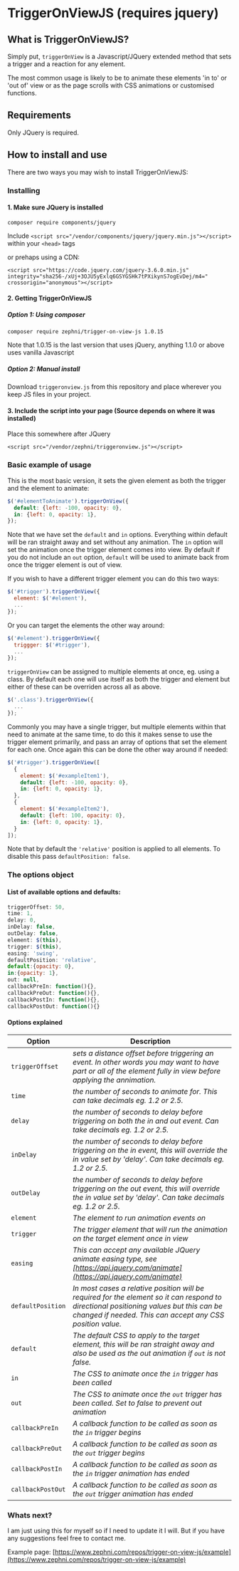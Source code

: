 # TriggerOnViewJS (requires jquery)

## What is TriggerOnViewJS?
Simply put, `triggerOnView` is a Javascript/JQuery extended method that sets a trigger and a reaction for any element.

The most common usage is likely to be to animate these elements 'in to' or 'out of' view or as the page scrolls with CSS animations or customised functions.

## Requirements
Only JQuery is required.

## How to install and use

There are two ways you may wish to install TriggerOnViewJS:

### Installing

#### 1. Make sure JQuery is installed
`composer require components/jquery`

Include `<script src="/vendor/components/jquery/jquery.min.js"></script>` within your `<head>` tags

or prehaps using a CDN:

`<script src="https://code.jquery.com/jquery-3.6.0.min.js" integrity="sha256-/xUj+3OJU5yExlq6GSYGSHk7tPXikynS7ogEvDej/m4=" crossorigin="anonymous"></script>`

#### 2. Getting TriggerOnViewJS
##### Option 1: Using composer
`composer require zephni/trigger-on-view-js 1.0.15`

Note that 1.0.15 is the last version that uses jQuery, anything 1.1.0 or above uses vanilla Javascript

##### Option 2: Manual install
Download `triggeronview.js` from this repository and place wherever you keep JS files in your project.


#### 3. Include the script into your page (Source depends on where it was installed)
Place this somewhere after JQuery

`<script src="/vendor/zephni/triggeronview.js"></script>`

### Basic example of usage

This is the most basic version, it sets the given element as both the trigger and the element to animate:

```javascript
$('#elementToAnimate').triggerOnView({
  default: {left: -100, opacity: 0},
  in: {left: 0, opacity: 1},
});
```

Note that we have set the `default` and `in` options. Everything within default will be ran straight away and set without any animation. The `in` option will set the animation once the trigger element comes into view. By default if you do not include an `out` option, `default` will be used to animate back from once the trigger element is out of view.

If you wish to have a different trigger element you can do this two ways:

```javascript
$('#trigger').triggerOnView({
  element: $('#element'),
  ...
});
```

Or you can target the elements the other way around:

```javascript
$('#element').triggerOnView({
  triggger: $('#trigger'),
  ...
});
```
`triggerOnView` can be assigned to multiple elements at once, eg. using a class. By default each one will use itself as both the trigger and element but either of these can be overriden across all as above.

```javascript
$('.class').triggerOnView({
  ...
});
```
Commonly you may have a single trigger, but multiple elements within that need to animate at the same time, to do this it makes sense to use the trigger element primarily, and pass an array of options that set the element for each one. Once again this can be done the other way around if needed:

```javascript
$('#trigger').triggerOnView([
  {
    element: $('#exampleItem1'),
    default: {left: -100, opacity: 0},
    in: {left: 0, opacity: 1},
  },
  {
    element: $('#exampleItem2'),
    default: {left: 100, opacity: 0},
    in: {left: 0, opacity: 1},
  }
]);
```

Note that by default the `'relative'` position is applied to all elements. To disable this pass `defaultPosition: false`.

### The options object

#### List of available options and defaults:

```javascript
triggerOffset: 50,
time: 1,
delay: 0,
inDelay: false,
outDelay: false,
element: $(this),
trigger: $(this),
easing: 'swing',
defaultPosition: 'relative',
default:{opacity: 0},
in:{opacity: 1},
out: null,
callbackPreIn: function(){},
callbackPreOut: function(){},
callbackPostIn: function(){},
callbackPostOut: function(){}
```

#### Options explained 

| Option                           | Description    |
| -------------------------------- | -------------- |
| `triggerOffset`                | *sets a distance offset before triggering an event. In other words you may want to have part or all of the element fully in view before applying the annimation.* |
| `time`                         | *the number of seconds to animate for. This can take decimals eg. 1.2 or 2.5.* |
| `delay`                        | *the number of seconds to delay before triggering on both the in and out event. Can take decimals eg. 1.2 or 2.5.* |
| `inDelay`                      | *the number of seconds to delay before triggering on the in event, this will override the in value set by 'delay'. Can take decimals eg. 1.2 or 2.5.* |
| `outDelay`                      | *the number of seconds to delay before triggering on the out event, this will override the in value set by 'delay'. Can take decimals eg. 1.2 or 2.5.* |
| `element`                      | *The element to run animation events on* |
| `trigger`                      | *The trigger element that will run the animation on the target element once in view* |
| `easing`                       | *This can accept any available JQuery animate easing type, see [https://api.jquery.com/animate](https://api.jquery.com/animate)* |
| `defaultPosition`              | *In most cases a relative position will be required for the element so it can respond to directional positioning values but this can be changed if needed. This can accept any CSS position value.* |
| `default`                      | *The default CSS to apply to the target element, this will be ran straight away and also be used as the out animation if `out` is not false.* |
| `in`                           | *The CSS to animate once the `in` trigger has been called* |
| `out`                          | *The CSS to animate once the `out` trigger has been called. Set to false to prevent out animation* |
| `callbackPreIn`                | *A callback function to be called as soon as the `in` trigger begins* |
| `callbackPreOut`               | *A callback function to be called as soon as the `out` trigger begins* |
| `callbackPostIn`               | *A callback function to be called as soon as the `in` trigger animation has ended* |
| `callbackPostOut`              | *A callback function to be called as soon as the `out` trigger animation has ended* |

### Whats next?

I am just using this for myself so if I need to update it I will. But if you have any suggestions feel free to contact me.

Example page: [https://www.zephni.com/repos/trigger-on-view-js/example](https://www.zephni.com/repos/trigger-on-view-js/example)